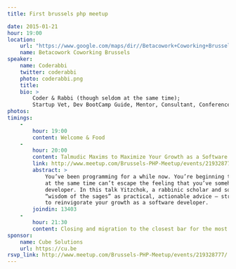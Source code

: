 ```yaml
---
title: First brussels php meetup

date: 2015-01-21
hour: 19:00
location:
    url: "https://www.google.com/maps/dir//Betacowork+Coworking+Brussels:+more+than+a+shared+office+or+business+center,+Rue+des+P%C3%A8res+Blancs+4,+1040+Brussel/@50.8361925,4.3846545,15z/data=!4m13!1m4!3m3!1s0x47c3c4b5c22df6af:0xa4ef418da17d1e1a!2sBetacowork+Coworking+Brussels:+more+than+a+shared+office+or+business+center!3b1!4m7!1m0!1m5!1m1!1s0x47c3c4b5c22df6af:0xa4ef418da17d1e1a!2m2!1d4.400252!2d50.826775?hl=en"
    name: Betacowork Coworking Brussels
speaker: 
    name: Coderabbi
    twitter: coderabbi
    photo: coderabbi.png
    title:
    bio: >
        Coder & Rabbi (though seldom at the same time); 
        Startup Vet, Dev BootCamp Guide, Mentor, Consultant, Conference Speaker, Organizer of ShorePHP & #hackthestigma.
photos: 
timings:
    - 
        hour: 19:00
        content: Welcome & Food
    - 
        hour: 20:00
        content: Talmudic Maxims to Maximize Your Growth as a Software Developer (Yitzchok Willroth)
        link: http://www.meetup.com/Brussels-PHP-Meetup/events/219328777/
        abstract: >
            You’ve been programming for a while now. You’re beginning to feel that you’ve got a handle on things but 
            at the same time can’t escape the feeling that you’ve somehow plateaued in your growth as a software 
            developer. In this talk Yitzchok, a rabbinic scholar and software developer, shares the 
            “wisdom of the sages” as practical, actionable advice – strategies and tactics – that you can use 
            to reinvigorate your growth as a software developer.
        joindin: 13403
    - 
        hour: 21:30
        content: Closing and migration to the closest bar for the most motivated
sponsor:
    name: Cube Solutions
    url: https://cu.be
rsvp_link: http://www.meetup.com/Brussels-PHP-Meetup/events/219328777/
---
```

